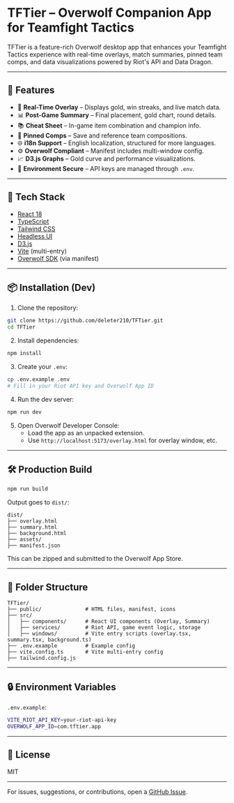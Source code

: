 # TFTier – Overwolf Companion App for Teamfight Tactics

TFTier is a feature-rich Overwolf desktop app that enhances your Teamfight Tactics experience with real-time overlays, match summaries, pinned team comps, and data visualizations powered by Riot's API and Data Dragon.

---

## 🚀 Features

- 🎯 **Real-Time Overlay** – Displays gold, win streaks, and live match data.
- 📊 **Post-Game Summary** – Final placement, gold chart, round details.
- 📚 **Cheat Sheet** – In-game item combination and champion info.
- 📌 **Pinned Comps** – Save and reference team compositions.
- 🌐 **i18n Support** – English localization, structured for more languages.
- ⚙️ **Overwolf Compliant** – Manifest includes multi-window config.
- 📈 **D3.js Graphs** – Gold curve and performance visualizations.
- 🔐 **Environment Secure** – API keys are managed through `.env`.

---

## 🧱 Tech Stack

- [React 18](https://reactjs.org/)
- [TypeScript](https://www.typescriptlang.org/)
- [Tailwind CSS](https://tailwindcss.com/)
- [Headless UI](https://headlessui.dev/)
- [D3.js](https://d3js.org/)
- [Vite](https://vitejs.dev/) (multi-entry)
- [Overwolf SDK](https://overwolf.github.io/) (via manifest)

---

## 📦 Installation (Dev)

1. Clone the repository:
```bash
git clone https://github.com/deleter210/TFTier.git
cd TFTier
```

2. Install dependencies:
```bash
npm install
```

3. Create your `.env`:
```bash
cp .env.example .env
# Fill in your Riot API key and Overwolf App ID
```

4. Run the dev server:
```bash
npm run dev
```

5. Open Overwolf Developer Console:
   - Load the app as an unpacked extension.
   - Use `http://localhost:5173/overlay.html` for overlay window, etc.

---

## 🛠️ Production Build

```bash
npm run build
```
Output goes to `dist/`:
```
dist/
├── overlay.html
├── summary.html
├── background.html
├── assets/
├── manifest.json
```

This can be zipped and submitted to the Overwolf App Store.

---

## 📁 Folder Structure

```
TFTier/
├── public/              # HTML files, manifest, icons
├── src/
│   ├── components/      # React UI components (Overlay, Summary)
│   ├── services/        # Riot API, game event logic, storage
│   ├── windows/         # Vite entry scripts (overlay.tsx, summary.tsx, background.ts)
├── .env.example         # Example config
├── vite.config.ts       # Vite multi-entry config
├── tailwind.config.js
```

---

## 🔒 Environment Variables

`.env.example`:
```bash
VITE_RIOT_API_KEY=your-riot-api-key
OVERWOLF_APP_ID=com.tftier.app
```

---

## 📃 License

MIT

---

For issues, suggestions, or contributions, open a [GitHub Issue](https://github.com/deleter210/TFTier/issues).

